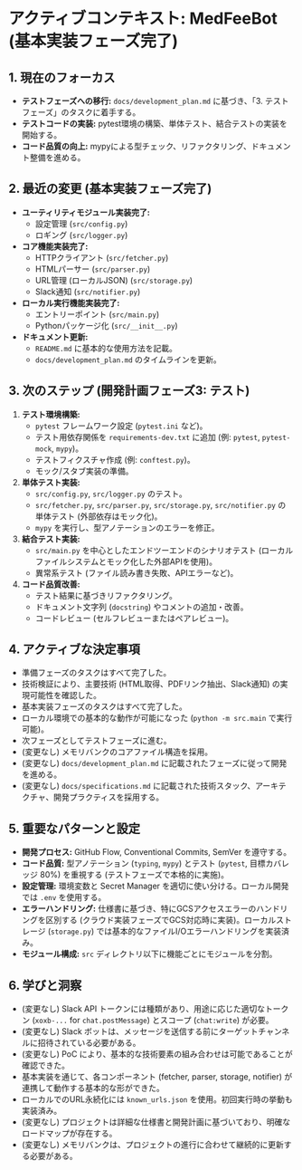 # **アクティブコンテキスト: MedFeeBot (基本実装フェーズ完了)**

## **1. 現在のフォーカス**

- **テストフェーズへの移行:** `docs/development_plan.md` に基づき、「3.
  テストフェーズ」のタスクに着手する。
- **テストコードの実装:**
  pytest環境の構築、単体テスト、結合テストの実装を開始する。
- **コード品質の向上:**
  mypyによる型チェック、リファクタリング、ドキュメント整備を進める。

## **2. 最近の変更 (基本実装フェーズ完了)**

- **ユーティリティモジュール実装完了:**
  - 設定管理 (`src/config.py`)
  - ロギング (`src/logger.py`)
- **コア機能実装完了:**
  - HTTPクライアント (`src/fetcher.py`)
  - HTMLパーサー (`src/parser.py`)
  - URL管理 (ローカルJSON) (`src/storage.py`)
  - Slack通知 (`src/notifier.py`)
- **ローカル実行機能実装完了:**
  - エントリーポイント (`src/main.py`)
  - Pythonパッケージ化 (`src/__init__.py`)
- **ドキュメント更新:**
  - `README.md` に基本的な使用方法を記載。
  - `docs/development_plan.md` のタイムラインを更新。

## **3. 次のステップ (開発計画フェーズ3: テスト)**

1. **テスト環境構築:**
   - `pytest` フレームワーク設定 (`pytest.ini` など)。
   - テスト用依存関係を `requirements-dev.txt` に追加 (例: `pytest`,
     `pytest-mock`, `mypy`)。
   - テストフィクスチャ作成 (例: `conftest.py`)。
   - モック/スタブ実装の準備。
2. **単体テスト実装:**
   - `src/config.py`, `src/logger.py` のテスト。
   - `src/fetcher.py`, `src/parser.py`, `src/storage.py`, `src/notifier.py`
     の単体テスト (外部依存はモック化)。
   - `mypy` を実行し、型アノテーションのエラーを修正。
3. **結合テスト実装:**
   - `src/main.py` を中心としたエンドツーエンドのシナリオテスト
     (ローカルファイルシステムとモック化した外部APIを使用)。
   - 異常系テスト (ファイル読み書き失敗、APIエラーなど)。
4. **コード品質改善:**
   - テスト結果に基づきリファクタリング。
   - ドキュメント文字列 (`docstring`) やコメントの追加・改善。
   - コードレビュー (セルフレビューまたはペアレビュー)。

## **4. アクティブな決定事項**

- 準備フェーズのタスクはすべて完了した。
- 技術検証により、主要技術 (HTML取得、PDFリンク抽出、Slack通知)
  の実現可能性を確認した。
- 基本実装フェーズのタスクはすべて完了した。
- ローカル環境での基本的な動作が可能になった (`python -m src.main` で実行可能)。
- 次フェーズとしてテストフェーズに進む。
- (変更なし) メモリバンクのコアファイル構造を採用。
- (変更なし) `docs/development_plan.md`
  に記載されたフェーズに従って開発を進める。
- (変更なし) `docs/specifications.md`
  に記載された技術スタック、アーキテクチャ、開発プラクティスを採用する。

## **5. 重要なパターンと設定**

- **開発プロセス:** GitHub Flow, Conventional Commits, SemVer を遵守する。
- **コード品質:** 型アノテーション (`typing`, `mypy`) とテスト (`pytest`,
  目標カバレッジ 80%) を重視する (テストフェーズで本格的に実施)。
- **設定管理:** 環境変数と Secret Manager を適切に使い分ける。ローカル開発では
  `.env` を使用する。
- **エラーハンドリング:**
  仕様書に基づき、特にGCSアクセスエラーのハンドリングを区別する
  (クラウド実装フェーズでGCS対応時に実装)。ローカルストレージ (`storage.py`)
  では基本的なファイルI/Oエラーハンドリングを実装済み。
- **モジュール構成:** `src` ディレクトリ以下に機能ごとにモジュールを分割。

## **6. 学びと洞察**

- (変更なし) Slack API トークンには種類があり、用途に応じた適切なトークン
  (`xoxb-...` for `chat.postMessage`) とスコープ (`chat:write`) が必要。
- (変更なし) Slack
  ボットは、メッセージを送信する前にターゲットチャンネルに招待されている必要がある。
- (変更なし) PoC
  により、基本的な技術要素の組み合わせは可能であることが確認できた。
- 基本実装を通じて、各コンポーネント (fetcher, parser, storage, notifier)
  が連携して動作する基本的な形ができた。
- ローカルでのURL永続化には `known_urls.json`
  を使用。初回実行時の挙動も実装済み。
- (変更なし)
  プロジェクトは詳細な仕様書と開発計画に基づいており、明確なロードマップが存在する。
- (変更なし)
  メモリバンクは、プロジェクトの進行に合わせて継続的に更新する必要がある。
